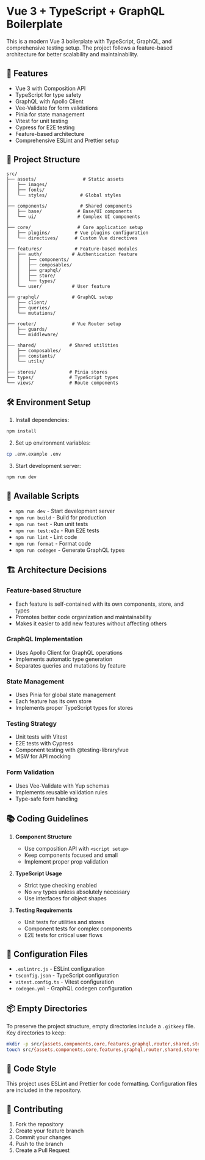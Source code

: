 # Vue 3 + TypeScript + GraphQL Boilerplate

This is a modern Vue 3 boilerplate with TypeScript, GraphQL, and comprehensive testing setup. The project follows a feature-based architecture for better scalability and maintainability.

## 🚀 Features

- Vue 3 with Composition API
- TypeScript for type safety
- GraphQL with Apollo Client
- Vee-Validate for form validations
- Pinia for state management
- Vitest for unit testing
- Cypress for E2E testing
- Feature-based architecture
- Comprehensive ESLint and Prettier setup

## 📁 Project Structure

```
src/
├── assets/                 # Static assets
│   ├── images/
│   ├── fonts/
│   └── styles/            # Global styles
│
├── components/            # Shared components
│   ├── base/             # Base/UI components
│   └── ui/               # Complex UI components
│
├── core/                 # Core application setup
│   ├── plugins/         # Vue plugins configuration
│   └── directives/      # Custom Vue directives
│
├── features/            # Feature-based modules
│   ├── auth/           # Authentication feature
│   │   ├── components/
│   │   ├── composables/
│   │   ├── graphql/
│   │   ├── store/
│   │   └── types/
│   └── user/           # User feature
│
├── graphql/            # GraphQL setup
│   ├── client/
│   ├── queries/
│   └── mutations/
│
├── router/             # Vue Router setup
│   ├── guards/
│   └── middleware/
│
├── shared/            # Shared utilities
│   ├── composables/
│   ├── constants/
│   └── utils/
│
├── stores/            # Pinia stores
├── types/             # TypeScript types
└── views/             # Route components
```

## 🛠️ Environment Setup

1. Install dependencies:
```bash
npm install
```

2. Set up environment variables:
```bash
cp .env.example .env
```

3. Start development server:
```bash
npm run dev
```

## 📝 Available Scripts

- `npm run dev` - Start development server
- `npm run build` - Build for production
- `npm run test` - Run unit tests
- `npm run test:e2e` - Run E2E tests
- `npm run lint` - Lint code
- `npm run format` - Format code
- `npm run codegen` - Generate GraphQL types

## 🏗️ Architecture Decisions

### Feature-based Structure
- Each feature is self-contained with its own components, store, and types
- Promotes better code organization and maintainability
- Makes it easier to add new features without affecting others

### GraphQL Implementation
- Uses Apollo Client for GraphQL operations
- Implements automatic type generation
- Separates queries and mutations by feature

### State Management
- Uses Pinia for global state management
- Each feature has its own store
- Implements proper TypeScript types for stores

### Testing Strategy
- Unit tests with Vitest
- E2E tests with Cypress
- Component testing with @testing-library/vue
- MSW for API mocking

### Form Validation
- Uses Vee-Validate with Yup schemas
- Implements reusable validation rules
- Type-safe form handling

## 📚 Coding Guidelines

1. **Component Structure**
    - Use composition API with `<script setup>`
    - Keep components focused and small
    - Implement proper prop validation

2. **TypeScript Usage**
    - Strict type checking enabled
    - No `any` types unless absolutely necessary
    - Use interfaces for object shapes

3. **Testing Requirements**
    - Unit tests for utilities and stores
    - Component tests for complex components
    - E2E tests for critical user flows

## 🔧 Configuration Files

- `.eslintrc.js` - ESLint configuration
- `tsconfig.json` - TypeScript configuration
- `vitest.config.ts` - Vitest configuration
- `codegen.yml` - GraphQL codegen configuration

## 📦 Empty Directories

To preserve the project structure, empty directories include a `.gitkeep` file. Key directories to keep:

```bash
mkdir -p src/{assets,components,core,features,graphql,router,shared,stores,types,views}
touch src/{assets,components,core,features,graphql,router,shared,stores,types,views}/.gitkeep
```

## 📐 Code Style

This project uses ESLint and Prettier for code formatting. Configuration files are included in the repository.

## 🤝 Contributing

1. Fork the repository
2. Create your feature branch
3. Commit your changes
4. Push to the branch
5. Create a Pull Request


